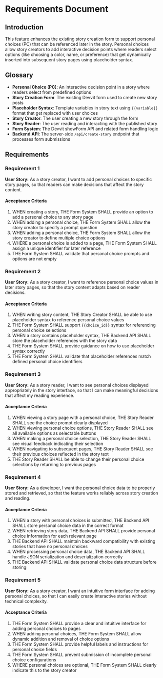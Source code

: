 # Requirements Document

## Introduction

This feature enhances the existing story creation form to support personal choices (PC) that can be referenced later in the story. Personal choices allow story creators to add interactive decision points where readers select options (like choosing a color, name, or preference) that get dynamically inserted into subsequent story pages using placeholder syntax.

## Glossary

- **Personal Choice (PC)**: An interactive decision point in a story where readers select from predefined options
- **Story Creation Form**: The existing Devvit form used to create new story posts
- **Placeholder Syntax**: Template variables in story text using `{{variable}}` format that get replaced with user choices
- **Story Creator**: The user creating a new story through the form
- **Story Reader**: The user reading and interacting with the published story
- **Form System**: The Devvit showForm API and related form handling logic
- **Backend API**: The server-side `/api/create-story` endpoint that processes form submissions

## Requirements

### Requirement 1

**User Story:** As a story creator, I want to add personal choices to specific story pages, so that readers can make decisions that affect the story content.

#### Acceptance Criteria

1. WHEN creating a story, THE Form System SHALL provide an option to add a personal choice to any story page
2. WHEN adding a personal choice, THE Form System SHALL allow the story creator to specify a prompt question
3. WHEN adding a personal choice, THE Form System SHALL allow the story creator to define multiple choice options
4. WHERE a personal choice is added to a page, THE Form System SHALL assign a unique identifier for later reference
5. THE Form System SHALL validate that personal choice prompts and options are not empty

### Requirement 2

**User Story:** As a story creator, I want to reference personal choice values in later story pages, so that the story content adapts based on reader decisions.

#### Acceptance Criteria

1. WHEN writing story content, THE Story Creator SHALL be able to use placeholder syntax to reference personal choice values
2. THE Form System SHALL support `{{choice_id}}` syntax for referencing personal choice selections
3. WHEN a story contains placeholder syntax, THE Backend API SHALL store the placeholder references with the story data
4. THE Form System SHALL provide guidance on how to use placeholder syntax correctly
5. THE Form System SHALL validate that placeholder references match defined personal choice identifiers

### Requirement 3

**User Story:** As a story reader, I want to see personal choices displayed appropriately in the story interface, so that I can make meaningful decisions that affect my reading experience.

#### Acceptance Criteria

1. WHEN viewing a story page with a personal choice, THE Story Reader SHALL see the choice prompt clearly displayed
2. WHEN viewing personal choice options, THE Story Reader SHALL see all available options as selectable buttons
3. WHEN making a personal choice selection, THE Story Reader SHALL see visual feedback indicating their selection
4. WHEN navigating to subsequent pages, THE Story Reader SHALL see their previous choices reflected in the story text
5. THE Story Reader SHALL be able to change their personal choice selections by returning to previous pages

### Requirement 4

**User Story:** As a developer, I want the personal choice data to be properly stored and retrieved, so that the feature works reliably across story creation and reading.

#### Acceptance Criteria

1. WHEN a story with personal choices is submitted, THE Backend API SHALL store personal choice data in the correct format
2. WHEN retrieving story data, THE Backend API SHALL provide personal choice information for each relevant page
3. THE Backend API SHALL maintain backward compatibility with existing stories that have no personal choices
4. WHEN processing personal choice data, THE Backend API SHALL handle JSON serialization and deserialization correctly
5. THE Backend API SHALL validate personal choice data structure before storing

### Requirement 5

**User Story:** As a story creator, I want an intuitive form interface for adding personal choices, so that I can easily create interactive stories without technical complexity.

#### Acceptance Criteria

1. THE Form System SHALL provide a clear and intuitive interface for adding personal choices to pages
2. WHEN adding personal choices, THE Form System SHALL allow dynamic addition and removal of choice options
3. THE Form System SHALL provide helpful labels and instructions for personal choice fields
4. THE Form System SHALL prevent submission of incomplete personal choice configurations
5. WHERE personal choices are optional, THE Form System SHALL clearly indicate this to the story creator